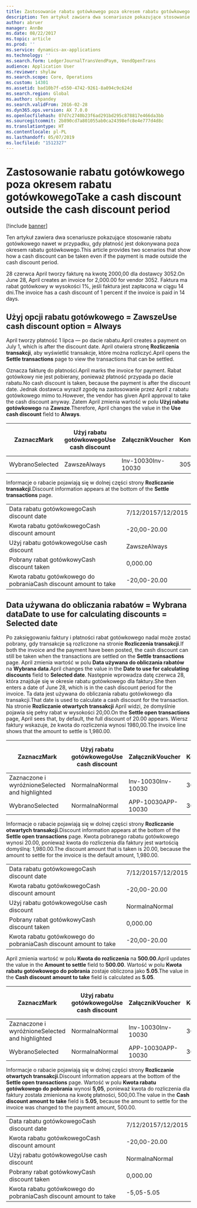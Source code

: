 ```yaml
---
title: Zastosowanie rabatu gotówkowego poza okresem rabatu gotówkowego
description: Ten artykuł zawiera dwa scenariusze pokazujące stosowanie rabatu gotówkowego nawet w przypadku, gdy płatność jest dokonywana poza okresem rabatu gotówkowego.
author: abruer
manager: AnnBe
ms.date: 08/22/2017
ms.topic: article
ms.prod: ''
ms.service: dynamics-ax-applications
ms.technology: ''
ms.search.form: LedgerJournalTransVendPaym, VendOpenTrans
audience: Application User
ms.reviewer: shylaw
ms.search.scope: Core, Operations
ms.custom: 14301
ms.assetid: bad10b7f-e550-4742-9261-8a094c9c624d
ms.search.region: Global
ms.author: shpandey
ms.search.validFrom: 2016-02-28
ms.dyn365.ops.version: AX 7.0.0
ms.openlocfilehash: 07d7c2740b23f6ad291bd295c878817e466da3bb
ms.sourcegitcommit: 2b890cd7a801055ab0ca24398efc8e4e777d4d8c
ms.translationtype: HT
ms.contentlocale: pl-PL
ms.lasthandoff: 05/07/2019
ms.locfileid: "1512327"
---
```

# <a name="take-a-cash-discount-outside-the-cash-discount-period"></a><span data-ttu-id="09fc6-103">Zastosowanie rabatu gotówkowego poza okresem rabatu gotówkowego</span><span class="sxs-lookup"><span data-stu-id="09fc6-103">Take a cash discount outside the cash discount period</span></span>

[!include [banner](../includes/banner.md)]

<span data-ttu-id="09fc6-104">Ten artykuł zawiera dwa scenariusze pokazujące stosowanie rabatu gotówkowego nawet w przypadku, gdy płatność jest dokonywana poza okresem rabatu gotówkowego.</span><span class="sxs-lookup"><span data-stu-id="09fc6-104">This article provides two scenarios that show how a cash discount can be taken even if the payment is made outside the cash discount period.</span></span>

<span data-ttu-id="09fc6-105">28 czerwca April tworzy fakturę na kwotę 2000,00 dla dostawcy 3052.</span><span class="sxs-lookup"><span data-stu-id="09fc6-105">On June 28, April creates an invoice for 2,000.00 for vendor 3052.</span></span> <span data-ttu-id="09fc6-106">Faktura ma rabat gotówkowy w wysokości 1%, jeśli faktura jest zapłacona w ciągu 14 dni.</span><span class="sxs-lookup"><span data-stu-id="09fc6-106">The invoice has a cash discount of 1 percent if the invoice is paid in 14 days.</span></span>

## <a name="use-cash-discount-option--always"></a><span data-ttu-id="09fc6-107">Użyj opcji rabatu gotówkowego = Zawsze</span><span class="sxs-lookup"><span data-stu-id="09fc6-107">Use cash discount option = Always</span></span>
<span data-ttu-id="09fc6-108">April tworzy płatność 1 lipca — po dacie rabatu.</span><span class="sxs-lookup"><span data-stu-id="09fc6-108">April creates a payment on July 1, which is after the discount date.</span></span> <span data-ttu-id="09fc6-109">April otwiera stronę **Rozliczenia transakcji**, aby wyświetlić transakcje, które można rozliczyć.</span><span class="sxs-lookup"><span data-stu-id="09fc6-109">April opens the **Settle transactions** page to view the transactions that can be settled.</span></span> 

<span data-ttu-id="09fc6-110">Oznacza fakturę do płatności.</span><span class="sxs-lookup"><span data-stu-id="09fc6-110">April marks the invoice for payment.</span></span> <span data-ttu-id="09fc6-111">Rabat gotówkowy nie jest pobierany, ponieważ płatność przypada po dacie rabatu.</span><span class="sxs-lookup"><span data-stu-id="09fc6-111">No cash discount is taken, because the payment is after the discount date.</span></span> <span data-ttu-id="09fc6-112">Jednak dostawca wyraził zgodę na zastosowanie przez April z rabatu gotówkowego mimo to.</span><span class="sxs-lookup"><span data-stu-id="09fc6-112">However, the vendor has given April approval to take the cash discount anyway.</span></span> <span data-ttu-id="09fc6-113">Zatem April zmienia wartość w polu **Użyj rabatu gotówkowego** na **Zawsze**.</span><span class="sxs-lookup"><span data-stu-id="09fc6-113">Therefore, April changes the value in the **Use cash discount** field to **Always**.</span></span>

| <span data-ttu-id="09fc6-114">Zaznacz</span><span class="sxs-lookup"><span data-stu-id="09fc6-114">Mark</span></span>     | <span data-ttu-id="09fc6-115">Użyj rabatu gotówkowego</span><span class="sxs-lookup"><span data-stu-id="09fc6-115">Use cash discount</span></span> | <span data-ttu-id="09fc6-116">Załącznik</span><span class="sxs-lookup"><span data-stu-id="09fc6-116">Voucher</span></span>   | <span data-ttu-id="09fc6-117">Konto</span><span class="sxs-lookup"><span data-stu-id="09fc6-117">Account</span></span> | <span data-ttu-id="09fc6-118">Data rabatu gotówkowego</span><span class="sxs-lookup"><span data-stu-id="09fc6-118">Cash discount date</span></span> | <span data-ttu-id="09fc6-119">Data wymagalności</span><span class="sxs-lookup"><span data-stu-id="09fc6-119">Due date</span></span>  | <span data-ttu-id="09fc6-120">Faktura</span><span class="sxs-lookup"><span data-stu-id="09fc6-120">Invoice</span></span> | <span data-ttu-id="09fc6-121">Kwota w walucie transakcji</span><span class="sxs-lookup"><span data-stu-id="09fc6-121">Amount in transaction currency</span></span> | <span data-ttu-id="09fc6-122">Waluta</span><span class="sxs-lookup"><span data-stu-id="09fc6-122">Currency</span></span> | <span data-ttu-id="09fc6-123">Kwota do rozliczenia</span><span class="sxs-lookup"><span data-stu-id="09fc6-123">Amount to settle</span></span> |
|----------|-------------------|-----------|---------|--------------------|-----------|---------|--------------------------------|----------|------------------|
| <span data-ttu-id="09fc6-124">Wybrano</span><span class="sxs-lookup"><span data-stu-id="09fc6-124">Selected</span></span> | <span data-ttu-id="09fc6-125">Zawsze</span><span class="sxs-lookup"><span data-stu-id="09fc6-125">Always</span></span>            | <span data-ttu-id="09fc6-126">Inv-10030</span><span class="sxs-lookup"><span data-stu-id="09fc6-126">Inv-10030</span></span> | <span data-ttu-id="09fc6-127">3052</span><span class="sxs-lookup"><span data-stu-id="09fc6-127">3052</span></span>    | <span data-ttu-id="09fc6-128">6/28/2015</span><span class="sxs-lookup"><span data-stu-id="09fc6-128">6/28/2015</span></span>          | <span data-ttu-id="09fc6-129">7/12/2015</span><span class="sxs-lookup"><span data-stu-id="09fc6-129">7/12/2015</span></span> | <span data-ttu-id="09fc6-130">10030</span><span class="sxs-lookup"><span data-stu-id="09fc6-130">10030</span></span>   | <span data-ttu-id="09fc6-131">-2000,00</span><span class="sxs-lookup"><span data-stu-id="09fc6-131">-2,000.00</span></span>                      | <span data-ttu-id="09fc6-132">USD</span><span class="sxs-lookup"><span data-stu-id="09fc6-132">USD</span></span>      | <span data-ttu-id="09fc6-133">-1980,00</span><span class="sxs-lookup"><span data-stu-id="09fc6-133">-1,980.00</span></span>        |

<span data-ttu-id="09fc6-134">Informacje o rabacie pojawiają się w dolnej części strony **Rozliczanie transakcji**.</span><span class="sxs-lookup"><span data-stu-id="09fc6-134">Discount information appears at the bottom of the **Settle transactions** page.</span></span>

|                              |           |
|------------------------------|-----------|
| <span data-ttu-id="09fc6-135">Data rabatu gotówkowego</span><span class="sxs-lookup"><span data-stu-id="09fc6-135">Cash discount date</span></span>           | <span data-ttu-id="09fc6-136">7/12/2015</span><span class="sxs-lookup"><span data-stu-id="09fc6-136">7/12/2015</span></span> |
| <span data-ttu-id="09fc6-137">Kwota rabatu gotówkowego</span><span class="sxs-lookup"><span data-stu-id="09fc6-137">Cash discount amount</span></span>         | <span data-ttu-id="09fc6-138">-20,00</span><span class="sxs-lookup"><span data-stu-id="09fc6-138">-20.00</span></span>    |
| <span data-ttu-id="09fc6-139">Użyj rabatu gotówkowego</span><span class="sxs-lookup"><span data-stu-id="09fc6-139">Use cash discount</span></span>            | <span data-ttu-id="09fc6-140">Zawsze</span><span class="sxs-lookup"><span data-stu-id="09fc6-140">Always</span></span>    |
| <span data-ttu-id="09fc6-141">Pobrany rabat gotówkowy</span><span class="sxs-lookup"><span data-stu-id="09fc6-141">Cash discount taken</span></span>          | <span data-ttu-id="09fc6-142">0,00</span><span class="sxs-lookup"><span data-stu-id="09fc6-142">0.00</span></span>      |
| <span data-ttu-id="09fc6-143">Kwota rabatu gotówkowego do pobrania</span><span class="sxs-lookup"><span data-stu-id="09fc6-143">Cash discount amount to take</span></span> | <span data-ttu-id="09fc6-144">-20,00</span><span class="sxs-lookup"><span data-stu-id="09fc6-144">-20.00</span></span>    |

## <a name="date-to-use-for-calculating-discounts--selected-date"></a><span data-ttu-id="09fc6-145">Data używana do obliczania rabatów = Wybrana data</span><span class="sxs-lookup"><span data-stu-id="09fc6-145">Date to use for calculating discounts = Selected date</span></span>
<span data-ttu-id="09fc6-146">Po zaksięgowaniu faktury i płatności rabat gotówkowego nadal może zostać pobrany, gdy transakcje są rozliczone na stronie **Rozliczenia transakcji**.</span><span class="sxs-lookup"><span data-stu-id="09fc6-146">If both the invoice and the payment have been posted, the cash discount can still be taken when the transactions are settled on the **Settle transactions** page.</span></span> <span data-ttu-id="09fc6-147">April zmienia wartość w polu **Data używana do obliczania rabatów** na **Wybrana data**.</span><span class="sxs-lookup"><span data-stu-id="09fc6-147">April changes the value in the **Date to use for calculating discounts** field to **Selected date**.</span></span> <span data-ttu-id="09fc6-148">Następnie wprowadza datę czerwca 28, która znajduje się w okresie rabatu gotówkowego dla faktury.</span><span class="sxs-lookup"><span data-stu-id="09fc6-148">She then enters a date of June 28, which is in the cash discount period for the invoice.</span></span> <span data-ttu-id="09fc6-149">Ta data jest używana do obliczania rabatu gotówkowego dla transakcji.</span><span class="sxs-lookup"><span data-stu-id="09fc6-149">That date is used to calculate a cash discount for the transaction.</span></span> <span data-ttu-id="09fc6-150">Na stronie **Rozliczanie otwartych transakcji** April widzi, że domyślnie pojawia się pełny rabat w wysokości 20,00.</span><span class="sxs-lookup"><span data-stu-id="09fc6-150">On the **Settle open transactions** page, April sees that, by default, the full discount of 20.00 appears.</span></span> <span data-ttu-id="09fc6-151">Wiersz faktury wskazuje, że kwota do rozliczenia wynosi 1980,00.</span><span class="sxs-lookup"><span data-stu-id="09fc6-151">The invoice line shows that the amount to settle is 1,980.00.</span></span>

| <span data-ttu-id="09fc6-152">Zaznacz</span><span class="sxs-lookup"><span data-stu-id="09fc6-152">Mark</span></span>                     | <span data-ttu-id="09fc6-153">Użyj rabatu gotówkowego</span><span class="sxs-lookup"><span data-stu-id="09fc6-153">Use cash discount</span></span> | <span data-ttu-id="09fc6-154">Załącznik</span><span class="sxs-lookup"><span data-stu-id="09fc6-154">Voucher</span></span>   | <span data-ttu-id="09fc6-155">Konto</span><span class="sxs-lookup"><span data-stu-id="09fc6-155">Account</span></span> | <span data-ttu-id="09fc6-156">Data rabatu gotówkowego</span><span class="sxs-lookup"><span data-stu-id="09fc6-156">Cash discount date</span></span> | <span data-ttu-id="09fc6-157">Data wymagalności</span><span class="sxs-lookup"><span data-stu-id="09fc6-157">Due date</span></span>  | <span data-ttu-id="09fc6-158">Faktura</span><span class="sxs-lookup"><span data-stu-id="09fc6-158">Invoice</span></span> | <span data-ttu-id="09fc6-159">Kwota w walucie transakcji</span><span class="sxs-lookup"><span data-stu-id="09fc6-159">Amount in transaction currency</span></span> | <span data-ttu-id="09fc6-160">Waluta</span><span class="sxs-lookup"><span data-stu-id="09fc6-160">Currency</span></span> | <span data-ttu-id="09fc6-161">Kwota do rozliczenia</span><span class="sxs-lookup"><span data-stu-id="09fc6-161">Amount to settle</span></span> |
|--------------------------|-------------------|-----------|---------|--------------------|-----------|---------|--------------------------------|----------|------------------|
| <span data-ttu-id="09fc6-162">Zaznaczone i wyróżnione</span><span class="sxs-lookup"><span data-stu-id="09fc6-162">Selected and highlighted</span></span> | <span data-ttu-id="09fc6-163">Normalna</span><span class="sxs-lookup"><span data-stu-id="09fc6-163">Normal</span></span>            | <span data-ttu-id="09fc6-164">Inv-10030</span><span class="sxs-lookup"><span data-stu-id="09fc6-164">Inv-10030</span></span> | <span data-ttu-id="09fc6-165">3052</span><span class="sxs-lookup"><span data-stu-id="09fc6-165">3052</span></span>    | <span data-ttu-id="09fc6-166">6/28/2015</span><span class="sxs-lookup"><span data-stu-id="09fc6-166">6/28/2015</span></span>          | <span data-ttu-id="09fc6-167">7/12/2015</span><span class="sxs-lookup"><span data-stu-id="09fc6-167">7/12/2015</span></span> | <span data-ttu-id="09fc6-168">10030</span><span class="sxs-lookup"><span data-stu-id="09fc6-168">10030</span></span>   | <span data-ttu-id="09fc6-169">-2000,00</span><span class="sxs-lookup"><span data-stu-id="09fc6-169">-2,000.00</span></span>                      | <span data-ttu-id="09fc6-170">USD</span><span class="sxs-lookup"><span data-stu-id="09fc6-170">USD</span></span>      | <span data-ttu-id="09fc6-171">-1980,00</span><span class="sxs-lookup"><span data-stu-id="09fc6-171">-1,980.00</span></span>        |
| <span data-ttu-id="09fc6-172">Wybrano</span><span class="sxs-lookup"><span data-stu-id="09fc6-172">Selected</span></span>                 | <span data-ttu-id="09fc6-173">Normalna</span><span class="sxs-lookup"><span data-stu-id="09fc6-173">Normal</span></span>            | <span data-ttu-id="09fc6-174">APP-10030</span><span class="sxs-lookup"><span data-stu-id="09fc6-174">APP-10030</span></span> | <span data-ttu-id="09fc6-175">3052</span><span class="sxs-lookup"><span data-stu-id="09fc6-175">3052</span></span>    | <span data-ttu-id="09fc6-176">7/15/2015</span><span class="sxs-lookup"><span data-stu-id="09fc6-176">7/15/2015</span></span>          | <span data-ttu-id="09fc6-177">7/15/2015</span><span class="sxs-lookup"><span data-stu-id="09fc6-177">7/15/2015</span></span> |         | <span data-ttu-id="09fc6-178">500,00</span><span class="sxs-lookup"><span data-stu-id="09fc6-178">500.00</span></span>                         | <span data-ttu-id="09fc6-179">USD</span><span class="sxs-lookup"><span data-stu-id="09fc6-179">USD</span></span>      | <span data-ttu-id="09fc6-180">500,00</span><span class="sxs-lookup"><span data-stu-id="09fc6-180">500.00</span></span>           |

<span data-ttu-id="09fc6-181">Informacje o rabacie pojawiają się w dolnej części strony **Rozliczanie otwartych transakcji**.</span><span class="sxs-lookup"><span data-stu-id="09fc6-181">Discount information appears at the bottom of the **Settle open transactions** page.</span></span> <span data-ttu-id="09fc6-182">Kwota pobranego rabatu gotówkowego wynosi 20.00, ponieważ kwota do rozliczenia dla faktury jest wartością domyślną: 1,980.00.</span><span class="sxs-lookup"><span data-stu-id="09fc6-182">The discount amount that is taken is 20.00, because the amount to settle for the invoice is the default amount, 1,980.00.</span></span>

|                              |           |
|------------------------------|-----------|
| <span data-ttu-id="09fc6-183">Data rabatu gotówkowego</span><span class="sxs-lookup"><span data-stu-id="09fc6-183">Cash discount date</span></span>           | <span data-ttu-id="09fc6-184">7/12/2015</span><span class="sxs-lookup"><span data-stu-id="09fc6-184">7/12/2015</span></span> |
| <span data-ttu-id="09fc6-185">Kwota rabatu gotówkowego</span><span class="sxs-lookup"><span data-stu-id="09fc6-185">Cash discount amount</span></span>         | <span data-ttu-id="09fc6-186">-20,00</span><span class="sxs-lookup"><span data-stu-id="09fc6-186">-20.00</span></span>    |
| <span data-ttu-id="09fc6-187">Użyj rabatu gotówkowego</span><span class="sxs-lookup"><span data-stu-id="09fc6-187">Use cash discount</span></span>            | <span data-ttu-id="09fc6-188">Normalna</span><span class="sxs-lookup"><span data-stu-id="09fc6-188">Normal</span></span>    |
| <span data-ttu-id="09fc6-189">Pobrany rabat gotówkowy</span><span class="sxs-lookup"><span data-stu-id="09fc6-189">Cash discount taken</span></span>          | <span data-ttu-id="09fc6-190">0,00</span><span class="sxs-lookup"><span data-stu-id="09fc6-190">0.00</span></span>      |
| <span data-ttu-id="09fc6-191">Kwota rabatu gotówkowego do pobrania</span><span class="sxs-lookup"><span data-stu-id="09fc6-191">Cash discount amount to take</span></span> | <span data-ttu-id="09fc6-192">-20,00</span><span class="sxs-lookup"><span data-stu-id="09fc6-192">-20.00</span></span>    |

<span data-ttu-id="09fc6-193">April zmienia wartość w polu **Kwota do rozliczenia** na **500.00**.</span><span class="sxs-lookup"><span data-stu-id="09fc6-193">April updates the value in the **Amount to settle** field to **500.00**.</span></span> <span data-ttu-id="09fc6-194">Wartość w polu **Kwota rabatu gotówkowego do pobrania** zostaje obliczona jako **5.05**.</span><span class="sxs-lookup"><span data-stu-id="09fc6-194">The value in the **Cash discount amount to take** field is calculated as **5.05**.</span></span>

| <span data-ttu-id="09fc6-195">Zaznacz</span><span class="sxs-lookup"><span data-stu-id="09fc6-195">Mark</span></span>                     | <span data-ttu-id="09fc6-196">Użyj rabatu gotówkowego</span><span class="sxs-lookup"><span data-stu-id="09fc6-196">Use cash discount</span></span> | <span data-ttu-id="09fc6-197">Załącznik</span><span class="sxs-lookup"><span data-stu-id="09fc6-197">Voucher</span></span>   | <span data-ttu-id="09fc6-198">Konto</span><span class="sxs-lookup"><span data-stu-id="09fc6-198">Account</span></span> | <span data-ttu-id="09fc6-199">Data</span><span class="sxs-lookup"><span data-stu-id="09fc6-199">Date</span></span>      | <span data-ttu-id="09fc6-200">Data wymagalności</span><span class="sxs-lookup"><span data-stu-id="09fc6-200">Due date</span></span>  | <span data-ttu-id="09fc6-201">Faktura</span><span class="sxs-lookup"><span data-stu-id="09fc6-201">Invoice</span></span> | <span data-ttu-id="09fc6-202">Kwota w walucie transakcji</span><span class="sxs-lookup"><span data-stu-id="09fc6-202">Amount in transaction currency</span></span> | <span data-ttu-id="09fc6-203">Waluta</span><span class="sxs-lookup"><span data-stu-id="09fc6-203">Currency</span></span> | <span data-ttu-id="09fc6-204">Kwota do rozliczenia</span><span class="sxs-lookup"><span data-stu-id="09fc6-204">Amount to settle</span></span> |
|--------------------------|-------------------|-----------|---------|-----------|-----------|---------|--------------------------------|----------|------------------|
| <span data-ttu-id="09fc6-205">Zaznaczone i wyróżnione</span><span class="sxs-lookup"><span data-stu-id="09fc6-205">Selected and highlighted</span></span> | <span data-ttu-id="09fc6-206">Normalna</span><span class="sxs-lookup"><span data-stu-id="09fc6-206">Normal</span></span>            | <span data-ttu-id="09fc6-207">Inv-10030</span><span class="sxs-lookup"><span data-stu-id="09fc6-207">Inv-10030</span></span> | <span data-ttu-id="09fc6-208">3052</span><span class="sxs-lookup"><span data-stu-id="09fc6-208">3052</span></span>    | <span data-ttu-id="09fc6-209">6/28/2015</span><span class="sxs-lookup"><span data-stu-id="09fc6-209">6/28/2015</span></span> | <span data-ttu-id="09fc6-210">7/12/2015</span><span class="sxs-lookup"><span data-stu-id="09fc6-210">7/12/2015</span></span> | <span data-ttu-id="09fc6-211">10030</span><span class="sxs-lookup"><span data-stu-id="09fc6-211">10030</span></span>   | <span data-ttu-id="09fc6-212">2000,00</span><span class="sxs-lookup"><span data-stu-id="09fc6-212">2,000.00</span></span>                       | <span data-ttu-id="09fc6-213">USD</span><span class="sxs-lookup"><span data-stu-id="09fc6-213">USD</span></span>      | <span data-ttu-id="09fc6-214">-500,00</span><span class="sxs-lookup"><span data-stu-id="09fc6-214">-500.00</span></span>          |
| <span data-ttu-id="09fc6-215">Wybrano</span><span class="sxs-lookup"><span data-stu-id="09fc6-215">Selected</span></span>                 | <span data-ttu-id="09fc6-216">Normalna</span><span class="sxs-lookup"><span data-stu-id="09fc6-216">Normal</span></span>            | <span data-ttu-id="09fc6-217">APP-10030</span><span class="sxs-lookup"><span data-stu-id="09fc6-217">APP-10030</span></span> | <span data-ttu-id="09fc6-218">3052</span><span class="sxs-lookup"><span data-stu-id="09fc6-218">3052</span></span>    | <span data-ttu-id="09fc6-219">7/15/2015</span><span class="sxs-lookup"><span data-stu-id="09fc6-219">7/15/2015</span></span> | <span data-ttu-id="09fc6-220">7/15/2015</span><span class="sxs-lookup"><span data-stu-id="09fc6-220">7/15/2015</span></span> |         | <span data-ttu-id="09fc6-221">500,00</span><span class="sxs-lookup"><span data-stu-id="09fc6-221">500.00</span></span>                         | <span data-ttu-id="09fc6-222">USD</span><span class="sxs-lookup"><span data-stu-id="09fc6-222">USD</span></span>      | <span data-ttu-id="09fc6-223">500,00</span><span class="sxs-lookup"><span data-stu-id="09fc6-223">500.00</span></span>           |

<span data-ttu-id="09fc6-224">Informacje o rabacie pojawiają się w dolnej części strony **Rozliczanie otwartych transakcji**.</span><span class="sxs-lookup"><span data-stu-id="09fc6-224">Discount information appears at the bottom of the **Settle open transactions** page.</span></span> <span data-ttu-id="09fc6-225">Wartość w polu **Kwota rabatu gotówkowego do pobrania** wynosi **5,05**, ponieważ kwota do rozliczenia dla faktury została zmieniona na kwotę płatności, 500,00.</span><span class="sxs-lookup"><span data-stu-id="09fc6-225">The value in the **Cash discount amount to take** field is **5.05**, because the amount to settle for the invoice was changed to the payment amount, 500.00.</span></span>

|                              |           |
|------------------------------|-----------|
| <span data-ttu-id="09fc6-226">Data rabatu gotówkowego</span><span class="sxs-lookup"><span data-stu-id="09fc6-226">Cash discount date</span></span>           | <span data-ttu-id="09fc6-227">7/12/2015</span><span class="sxs-lookup"><span data-stu-id="09fc6-227">7/12/2015</span></span> |
| <span data-ttu-id="09fc6-228">Kwota rabatu gotówkowego</span><span class="sxs-lookup"><span data-stu-id="09fc6-228">Cash discount amount</span></span>         | <span data-ttu-id="09fc6-229">-20,00</span><span class="sxs-lookup"><span data-stu-id="09fc6-229">-20.00</span></span>    |
| <span data-ttu-id="09fc6-230">Użyj rabatu gotówkowego</span><span class="sxs-lookup"><span data-stu-id="09fc6-230">Use cash discount</span></span>            | <span data-ttu-id="09fc6-231">Normalna</span><span class="sxs-lookup"><span data-stu-id="09fc6-231">Normal</span></span>    |
| <span data-ttu-id="09fc6-232">Pobrany rabat gotówkowy</span><span class="sxs-lookup"><span data-stu-id="09fc6-232">Cash discount taken</span></span>          | <span data-ttu-id="09fc6-233">0,00</span><span class="sxs-lookup"><span data-stu-id="09fc6-233">0.00</span></span>      |
| <span data-ttu-id="09fc6-234">Kwota rabatu gotówkowego do pobrania</span><span class="sxs-lookup"><span data-stu-id="09fc6-234">Cash discount amount to take</span></span> | <span data-ttu-id="09fc6-235">-5,05</span><span class="sxs-lookup"><span data-stu-id="09fc6-235">-5.05</span></span>     |






